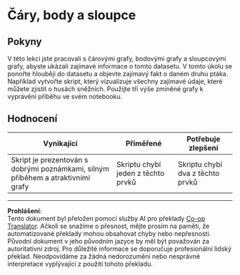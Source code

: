 <!--
CO_OP_TRANSLATOR_METADATA:
{
  "original_hash": "0ea21b6513df5ade7419c6b7d65f10b1",
  "translation_date": "2025-08-26T17:13:41+00:00",
  "source_file": "3-Data-Visualization/R/09-visualization-quantities/assignment.md",
  "language_code": "cs"
}
-->
# Čáry, body a sloupce

## Pokyny

V této lekci jste pracovali s čárovými grafy, bodovými grafy a sloupcovými grafy, abyste ukázali zajímavé informace o tomto datasetu. V tomto úkolu se ponořte hlouběji do datasetu a objevte zajímavý fakt o daném druhu ptáka. Například vytvořte skript, který vizualizuje všechny zajímavé údaje, které můžete zjistit o husách sněžních. Použijte tři výše zmíněné grafy k vyprávění příběhu ve svém notebooku.

## Hodnocení

Vynikající | Přiměřené | Potřebuje zlepšení
--- | --- | --- |
Skript je prezentován s dobrými poznámkami, silným příběhem a atraktivními grafy | Skriptu chybí jeden z těchto prvků | Skriptu chybí dva z těchto prvků

---

**Prohlášení**:  
Tento dokument byl přeložen pomocí služby AI pro překlady [Co-op Translator](https://github.com/Azure/co-op-translator). Ačkoli se snažíme o přesnost, mějte prosím na paměti, že automatizované překlady mohou obsahovat chyby nebo nepřesnosti. Původní dokument v jeho původním jazyce by měl být považován za autoritativní zdroj. Pro důležité informace se doporučuje profesionální lidský překlad. Neodpovídáme za žádná nedorozumění nebo nesprávné interpretace vyplývající z použití tohoto překladu.